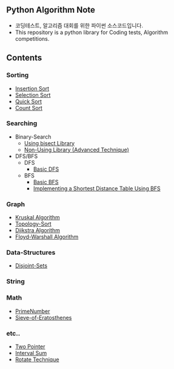 ## Python Algorithm Note
* 코딩테스트, 알고리즘 대회를 위한 파이썬 소스코드입니다.
* This repository is a python library for Coding tests, Algorithm competitions.

## Contents
### Sorting
* [Insertion Sort](https://github.com/Jung-YongHan/Python-Algorithm-Note/blob/main/Sorting/insertion-sort.py)
* [Selection Sort](https://github.com/Jung-YongHan/Python-Algorithm-Note/blob/main/Sorting/selection-sort.py)
* [Quick Sort](https://github.com/Jung-YongHan/Python-Algorithm-Note/blob/main/Sorting/quick-sort.py)
* [Count Sort](https://github.com/Jung-YongHan/Python-Algorithm-Note/blob/main/Sorting/count-sort.py)

### Searching
* Binary-Search
    * [Using bisect Library](https://github.com/Jung-YongHan/Algorithm-Note/blob/main/Searching/binary-search-library.py)
    * [Non-Using Library (Advanced Technique)](https://github.com/Jung-YongHan/Algorithm-Note/blob/main/Searching/binary-search-technique.py)
* DFS/BFS
    * DFS
        * [Basic DFS](https://github.com/Jung-YongHan/Python-Algorithm-Note/blob/main/Searching/DFS.py)
    * BFS
        * [Basic BFS](https://github.com/Jung-YongHan/Python-Algorithm-Note/blob/main/Searching/BFS.py)
        * [Implementing a Shortest Distance Table Using BFS](https://github.com/Jung-YongHan/Python-Algorithm-Note/blob/main/Searching/Shortest-Path-BFS.py)

### Graph
* [Kruskal Algorithm](https://github.com/Jung-YongHan/Algorithm-Note/blob/main/Graph/Kruskal.py)
* [Topology-Sort](https://github.com/Jung-YongHan/Python-Algorithm-Note/blob/main/Graph/topology-sort.py)
* [Dijkstra Algorithm](https://github.com/Jung-YongHan/Algorithm-Note/blob/main/Graph/Dijkstra.py)
* [Floyd-Warshall Algorithm](https://github.com/Jung-YongHan/Algorithm-Note/blob/main/Graph/floyd-warshall.py)

### Data-Structures
* [Disjoint-Sets](https://github.com/Jung-YongHan/Algorithm-Note/blob/main/Data-Structures/Disjoint-Sets.py)

### String
### Math
* [PrimeNumber](https://github.com/Jung-YongHan/Python-Algorithm-Note/blob/main/Math/PrimeNumber.py)
* [Sieve-of-Eratosthenes](https://github.com/Jung-YongHan/Python-Algorithm-Note/blob/main/Math/Sieve-of-Eratosthenes.py)
### etc..
* [Two Pointer](https://github.com/Jung-YongHan/Python-Algorithm-Note/blob/main/Miscellaneous/Two-Pointer.py)
* [Interval Sum](https://github.com/Jung-YongHan/Python-Algorithm-Note/blob/main/Miscellaneous/Interval-Sum.py)
* [Rotate Technique](https://github.com/Jung-YongHan/Python-Algorithm-Note/blob/main/Miscellaneous/Rotate-Something.py)